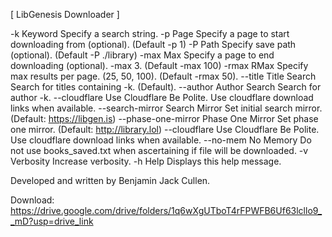 
[  LibGenesis Downloader   ]

  -k                   Keyword            Specify a search string.
  -p                   Page               Specify a page to start downloading from (optional). (Default -p 1)
  -P                   Path               Specify save path (optional). (Default -P ./library)
  -max                 Max                Specify a page to end downloading (optional). -max 3. (Default -max 100)
  -rmax                RMax               Specify max results per page. (25, 50, 100). (Default -rmax 50).
  --title              Title Search       Search for titles containing -k. (Default).
  --author             Author Search      Search for author -k.
  --cloudflare         Use Cloudflare     Be Polite. Use cloudflare download links when available.
  --search-mirror      Search Mirror      Set initial search mirror. (Default: https://libgen.is)
  --phase-one-mirror   Phase One Mirror   Set phase one mirror. (Default: http://library.lol)
  --cloudflare         Use Cloudflare     Be Polite. Use cloudflare download links when available.
  --no-mem             No Memory          Do not use books_saved.txt when ascertaining if file will be downloaded.
  -v                   Verbosity          Increase verbosity.
  -h                   Help               Displays this help message.

Developed and written by Benjamin Jack Cullen.


Download: https://drive.google.com/drive/folders/1q6wXgUTboT4rFPWFB6Uf63lcllo9__mD?usp=drive_link
